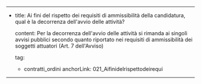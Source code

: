 ---
  - title: Ai fini del rispetto dei requisiti di ammissibilità della candidatura, qual è la decorrenza dell'avvio delle attività?

    content: Per la decorrenza dell'avvio delle attività si rimanda ai singoli avvisi pubblici secondo quanto riportato  nei requisiti di ammissibilità dei soggetti attuatori  (Art. 7 dell'Avviso)

    tag:
      - contratti_ordini
    anchorLink: 021_Aifinidelrispettodeirequi
---